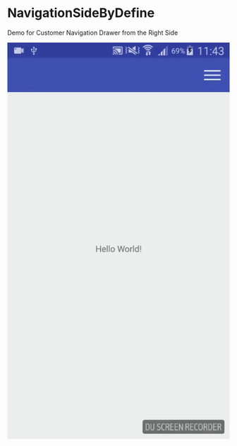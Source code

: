 # NavigationSideByDefine

Demo for Customer Navigation Drawer from the Right Side

![image](https://github.com/hahaicanfly/NavigationSideByDefine/blob/master/ezgif.com-video-to-gif.gif)
